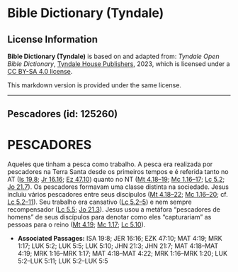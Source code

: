 # Bible Dictionary (Tyndale)

## License Information

**Bible Dictionary (Tyndale)** is based on and adapted from: _Tyndale Open Bible Dictionary_, [Tyndale House Publishers](https://tyndaleopenresources.com/), 2023, which is licensed under a [CC BY-SA 4.0 license](https://creativecommons.org/licenses/by-sa/4.0/legalcode.en).

This markdown version is provided under the same license.



--------------------------------

## Pescadores (id: 125260)

PESCADORES
==========

Aqueles que tinham a pesca como trabalho. A pesca era realizada por pescadores na Terra Santa desde os primeiros tempos e é referida tanto no AT ([Is 19\.8](https://ref.ly/Isa19:8); [Jr 16\.16](https://ref.ly/Jer16:16); [Ez 47\.10](https://ref.ly/Ezek47:10)) quanto no NT ([Mt 4\.18–19](https://ref.ly/Matt4:18-Matt4:19); [Mc 1\.16–17](https://ref.ly/Mark1:16-Mark1:17); [Lc 5\.2](https://ref.ly/Luke5:2); [Jo 21\.7](https://ref.ly/John21:7)). Os pescadores formavam uma classe distinta na sociedade. Jesus incluiu vários pescadores entre seus discípulos ([Mt 4\.18–22](https://ref.ly/Matt4:18-Matt4:22); [Mc 1\.16–20](https://ref.ly/Mark1:16-Mark1:20); cf. [Lc 5\.2–11](https://ref.ly/Luke5:2-Luke5:11)). Seu trabalho era cansativo ([Lc 5\.2–5](https://ref.ly/Luke5:2-Luke5:5)) e nem sempre recompensador ([Lc 5\.5](https://ref.ly/Luke5:5); [Jo 21\.3](https://ref.ly/John21:3)). Jesus usou a metáfora “pescadores de homens” de seus discípulos para denotar como eles “capturariam” as pessoas para o reino ([Mt 4\.19](https://ref.ly/Matt4:19); [Mc 1\.17](https://ref.ly/Mark1:17); [Lc 5\.10](https://ref.ly/Luke5:10)).

* **Associated Passages:** ISA 19:8; JER 16:16; EZK 47:10; MAT 4:19; MRK 1:17; LUK 5:2; LUK 5:5; LUK 5:10; JHN 21:3; JHN 21:7; MAT 4:18–MAT 4:19; MRK 1:16–MRK 1:17; MAT 4:18–MAT 4:22; MRK 1:16–MRK 1:20; LUK 5:2–LUK 5:11; LUK 5:2–LUK 5:5

